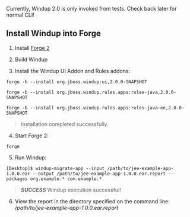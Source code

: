 Currently, Windup 2.0 is only invoked from tests. Check back later for normal CLI!

## Install Windup into Forge

1. Install [Forge 2](http://forge.jboss.org/)

2. Build Windup

3. Install the Windup UI Addon and Rules addons:

`forge -b --install org.jboss.windup:ui,2.0.0-SNAPSHOT`

`forge -b --install org.jboss.windup.rules.apps:rules-java,2.0.0-SNAPSHOT`

`forge -b --install org.jboss.windup.rules.apps:rules-java-ee,2.0.0-SNAPSHOT`

> Installation completed successfully.

4. Start Forge 2:

`forge`

5. Run Windup:

`[Desktop]$ windup-migrate-app --input /path/to/jee-example-app-1.0.0.ear --output /path/to/jee-example-app-1.0.0.ear.report --packages org.example.* com.example.*`

> ***SUCCESS*** Windup execution successful!

6. View the report in the directory specified on the command line: */path/to/jee-example-app-1.0.0.ear.report*